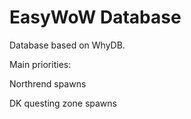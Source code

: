 EasyWoW Database
================

Database based on WhyDB.

Main priorities:

Northrend spawns

DK questing zone spawns